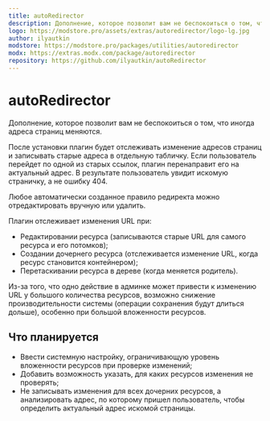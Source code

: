 ```yaml
---
title: autoRedirector
description: Дополнение, которое позволит вам не беспокоиться о том, что иногда адреса страниц меняются
logo: https://modstore.pro/assets/extras/autoredirector/logo-lg.jpg
author: ilyautkin
modstore: https://modstore.pro/packages/utilities/autoredirector
modx: https://extras.modx.com/package/autoredirector
repository: https://github.com/ilyautkin/autoRedirector
---
```

# autoRedirector

Дополнение, которое позволит вам не беспокоиться о том, что иногда адреса страниц меняются.

После установки плагин будет отслеживать изменение адресов страниц и записывать старые адреса в отдельную табличку. Если пользователь перейдет по одной из старых ссылок, плагин перенаправит его на актуальный адрес. В результате пользователь увидит искомую страничку, а не ошибку 404.

Любое автоматически созданное правило редиректа можно отредактировать вручную или удалить.

Плагин отслеживает изменения URL при:

- Редактировании ресурса (записываются старые URL для самого ресурса и его потомков);
- Создании дочернего ресурса (отслеживается изменение URL, когда ресурс становится контейнером);
- Перетаскивании ресурса в дереве (когда меняется родитель).

Из-за того, что одно действие в админке может привести к изменению URL у большого количества ресурсов, возможно снижение производительности системы (операции сохранения будут длиться дольше), особенно при большой вложенности ресурсов.

## Что планируется

- Ввести системную настройку, ограничивающую уровень вложенности ресурсов при проверке изменений;
- Добавить возможность указать, для каких ресурсов изменения не проверять;
- Не записывать изменения для всех дочерних ресурсов, а анализировать адрес, по которому пришел пользователь, чтобы определить актуальный адрес искомой страницы.
